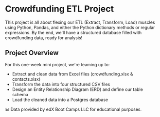 # Crowdfunding ETL Project
This project is all about flexing our ETL (Extract, Transform, Load) muscles using Python, Pandas, and either the Python dictionary methods or regular expressions. By the end, we'll have a structured database filled with crowdfunding data, ready for analysis!

## Project Overview
For this one-week mini project, we're teaming up to:
- Extract and clean data from Excel files (crowdfunding.xlsx & contacts.xlsx)
- Transform the data into four structured CSV files
- Design an Entity Relationship Diagram (ERD) and define our table schema
- Load the cleaned data into a Postgres database

📊 Data provided by edX Boot Camps LLC for educational purposes.

